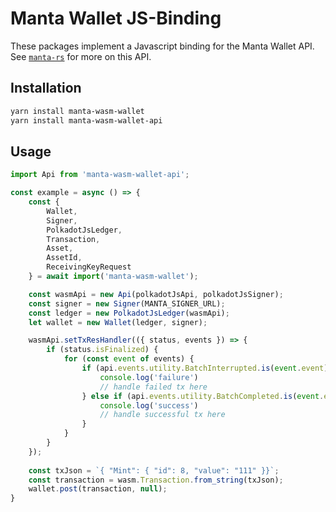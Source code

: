# Manta Wallet JS-Binding

These packages implement a Javascript binding for the Manta Wallet API. See [`manta-rs`](https://github.com/manta-network/manta-rs) for more on this API.

## Installation

```sh
yarn install manta-wasm-wallet
yarn install manta-wasm-wallet-api
```

## Usage

```javascript
import Api from 'manta-wasm-wallet-api';

const example = async () => {
    const {
        Wallet,
        Signer,
        PolkadotJsLedger,
        Transaction,
        Asset,
        AssetId,
        ReceivingKeyRequest
    } = await import('manta-wasm-wallet');

    const wasmApi = new Api(polkadotJsApi, polkadotJsSigner);
    const signer = new Signer(MANTA_SIGNER_URL);
    const ledger = new PolkadotJsLedger(wasmApi);
    let wallet = new Wallet(ledger, signer);

    wasmApi.setTxResHandler(({ status, events }) => {
        if (status.isFinalized) {
            for (const event of events) {
                if (api.events.utility.BatchInterrupted.is(event.event)) {
                    console.log('failure')
                    // handle failed tx here
                } else if (api.events.utility.BatchCompleted.is(event.event)) {
                    console.log('success')
                    // handle successful tx here
                }
            }
        }
    });
    
    const txJson = `{ "Mint": { "id": 8, "value": "111" }}`;
    const transaction = wasm.Transaction.from_string(txJson);
    wallet.post(transaction, null);
}
```
